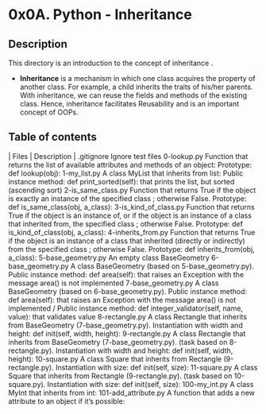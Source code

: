 # 0x0A. Python - Inheritance
## Description
This directory is an introduction to the concept of inheritance .

 * **Inheritance** is a mechanism in which one class acquires the property of another class. For example, a child inherits the traits of his/her parents. With inheritance, we can reuse the fields and methods of the existing class. Hence, inheritance facilitates Reusability and is an important concept of OOPs.
## Table of contents
| Files |	Description |
.gitignore	Ignore test files
0-lookup.py	Function that returns the list of available attributes and methods of an object: Prototype: def lookup(obj):
1-my_list.py	A class MyList that inherits from list: Public instance method: def print_sorted(self): that prints the list, but sorted (ascending sort)
2-is_same_class.py	Function that returns True if the object is exactly an instance of the specified class ; otherwise False. Prototype: def is_same_class(obj, a_class):
3-is_kind_of_class.py	Function that returns True if the object is an instance of, or if the object is an instance of a class that inherited from, the specified class ; otherwise False. Prototype: def is_kind_of_class(obj, a_class):
4-inherits_from.py	Function that returns True if the object is an instance of a class that inherited (directly or indirectly) from the specified class ; otherwise False. Prototype: def inherits_from(obj, a_class):
5-base_geometry.py	An empty class BaseGeometry
6-base_geometry.py	A class BaseGeometry (based on 5-base_geometry.py). Public instance method: def area(self): that raises an Exception with the message area() is not implemented
7-base_geometry.py	A class BaseGeometry (based on 6-base_geometry.py). Public instance method: def area(self): that raises an Exception with the message area() is not implemented / Public instance method: def integer_validator(self, name, value): that validates value
8-rectangle.py	A class Rectangle that inherits from BaseGeometry (7-base_geometry.py). Instantiation with width and height: def init(self, width, height):
9-rectangle.py	A class Rectangle that inherits from BaseGeometry (7-base_geometry.py). (task based on 8-rectangle.py). Instantiation with width and height: def init(self, width, height):
10-square.py	A class Square that inherits from Rectangle (9-rectangle.py). Instantiation with size: def init(self, size):
11-square.py	A class Square that inherits from Rectangle (9-rectangle.py). (task based on 10-square.py). Instantiation with size: def init(self, size):
100-my_int.py	A class MyInt that inherits from int:
101-add_attribute.py	A function that adds a new attribute to an object if it’s possible:
